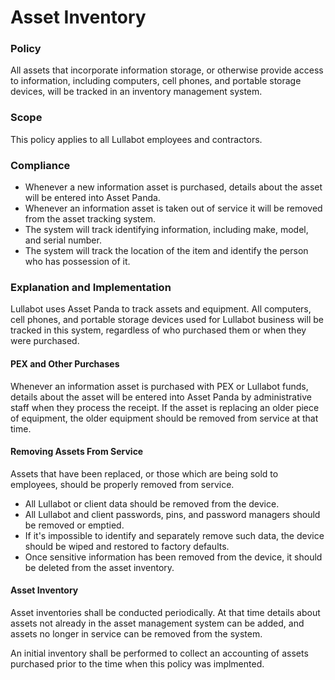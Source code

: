# Asset Inventory

### Policy
All assets that incorporate information storage, or otherwise provide access to information, including computers, cell phones, and portable storage devices, will be tracked in an inventory management system. 

### Scope
This policy applies to all Lullabot employees and contractors.

### Compliance
- Whenever a new information asset is purchased, details about the asset will be entered into Asset Panda.
- Whenever an information asset is taken out of service it will be removed from the asset tracking system.
- The system will track identifying information, including make, model, and serial number.
- The system will track the location of the item and identify the person who has possession of it.

### Explanation and Implementation
Lullabot uses Asset Panda to track assets and equipment. All computers, cell phones, and portable storage devices used for Lullabot business will be tracked in this system, regardless of who purchased them or when they were purchased. 

#### PEX and Other Purchases
Whenever an information asset is purchased with PEX or Lullabot funds, details about the asset will be entered into Asset Panda by administrative staff when they process the receipt. If the asset is replacing an older piece of equipment, the older equipment should be removed from service at that time.

#### Removing Assets From Service
Assets that have been replaced, or those which are being sold to employees, should be properly removed from service.

- All Lullabot or client data should be removed from the device.
- All Lullabot and client passwords, pins, and password managers should be removed or emptied.
- If it's impossible to identify and separately remove such data, the device should be wiped and restored to factory defaults.
- Once sensitive information has been removed from the device, it should be deleted from the asset inventory.

#### Asset Inventory
Asset inventories shall be conducted periodically. At that time details about assets not already in the asset management system can be added, and assets no longer in service can be removed from the system.

An initial inventory shall be performed to collect an accounting of assets purchased prior to the time when this policy was implmented.
